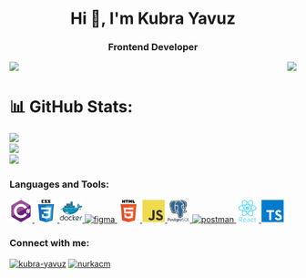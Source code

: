 <h1 align="center">Hi 👋, I'm Kubra Yavuz</h1>
<h3 align="center">Frontend Developer</h3>

<a href="https://hits.seeyoufarm.com"><img src="https://hits.seeyoufarm.com/api/count/incr/badge.svg?url=https%3A%2F%2Fgithub.com%2Fgjbae1212%2Fhit-counter&count_bg=%2379C83D&title_bg=%2313A5DB&icon=&icon_color=%23E7E7E7&title=hits&edge_flat=true" align="right"/></a>
<img src="https://media.istockphoto.com/id/1164538944/vector/woman-with-laptop-studying-or-working-concept-table-with-books-lamp-coffee-cup-vector.jpg?s=612x612&w=0&k=20&c=VhUj_AZoUnilUKdRessjsK6JQUjXCfum7RQyuzOr6_0=" />






# 📊 GitHub Stats:
![](https://github-readme-stats.vercel.app/api?username=kubra-yavuz&theme=vue&hide_border=true&include_all_commits=false&count_private=false)<br/>
![](https://github-readme-streak-stats.herokuapp.com/?user=kubra-yavuz&theme=vue&hide_border=true)<br/>
![](https://github-readme-stats.vercel.app/api/top-langs/?username=kubra-yavuz&theme=vue&hide_border=true&include_all_commits=false&count_private=false&layout=compact)

<h3 align="left">Languages and Tools:</h3>
<p align="left"> <a href="https://www.w3schools.com/cs/" target="_blank" rel="noreferrer"> <img src="https://raw.githubusercontent.com/devicons/devicon/master/icons/csharp/csharp-original.svg" alt="csharp" width="40" height="40"/> </a> <a href="https://www.w3schools.com/css/" target="_blank" rel="noreferrer"> <img src="https://raw.githubusercontent.com/devicons/devicon/master/icons/css3/css3-original-wordmark.svg" alt="css3" width="40" height="40"/> </a> <a href="https://www.docker.com/" target="_blank" rel="noreferrer"> <img src="https://raw.githubusercontent.com/devicons/devicon/master/icons/docker/docker-original-wordmark.svg" alt="docker" width="40" height="40"/> </a> <a href="https://www.figma.com/" target="_blank" rel="noreferrer"> <img src="https://www.vectorlogo.zone/logos/figma/figma-icon.svg" alt="figma" width="40" height="40"/> </a> <a href="https://www.w3.org/html/" target="_blank" rel="noreferrer"> <img src="https://raw.githubusercontent.com/devicons/devicon/master/icons/html5/html5-original-wordmark.svg" alt="html5" width="40" height="40"/> </a> <a href="https://developer.mozilla.org/en-US/docs/Web/JavaScript" target="_blank" rel="noreferrer"> <img src="https://raw.githubusercontent.com/devicons/devicon/master/icons/javascript/javascript-original.svg" alt="javascript" width="40" height="40"/> </a> <a href="https://www.postgresql.org" target="_blank" rel="noreferrer"> <img src="https://raw.githubusercontent.com/devicons/devicon/master/icons/postgresql/postgresql-original-wordmark.svg" alt="postgresql" width="40" height="40"/> </a> <a href="https://postman.com" target="_blank" rel="noreferrer"> <img src="https://www.vectorlogo.zone/logos/getpostman/getpostman-icon.svg" alt="postman" width="40" height="40"/> </a> <a href="https://reactjs.org/" target="_blank" rel="noreferrer"> <img src="https://raw.githubusercontent.com/devicons/devicon/master/icons/react/react-original-wordmark.svg" alt="react" width="40" height="40"/> </a> <a href="https://www.typescriptlang.org/" target="_blank" rel="noreferrer"> <img src="https://raw.githubusercontent.com/devicons/devicon/master/icons/typescript/typescript-original.svg" alt="typescript" width="40" height="40"/> </a> </p>

<h3 align="left">Connect with me:</h3>
<p align="left">
<a href="https://linkedin.com/in/kubra-yavuz" target="blank"><img align="center" src="https://raw.githubusercontent.com/rahuldkjain/github-profile-readme-generator/master/src/images/icons/Social/linked-in-alt.svg" alt="kubra-yavuz" height="30" width="40" /></a>
<a href="https://instagram.com/nurkacm" target="blank"><img align="center" src="https://raw.githubusercontent.com/rahuldkjain/github-profile-readme-generator/master/src/images/icons/Social/instagram.svg" alt="nurkacm" height="30" width="40" /></a>
</p>

<!-- Proudly created with GPRM ( https://gprm.itsvg.in ) -->
